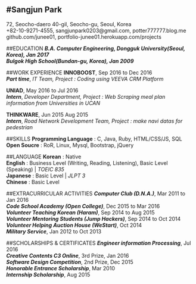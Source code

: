 #Sangjun Park
---
72, Seocho-daero 40-gil, Seocho-gu, Seoul, Korea<br>
+82-10-9271-4555, <span>sangjunpark0203@</span>gmail.com, potter777777.blog.me<br>
github.com/junee01, portfolio-junee01.herokuapp.com/projects

##EDUCATION
***B.A. Computer Engineering, Dongguk University(Seoul, Korea), Jan 2017***<br>
***Bulgok High School(Bundan-gu, Korea), Jan 2009***

##WORK EXPERIENCE
**INNOBOOST**, Sep 2016 to Dec 2016<br>
***Part time***, *IT Team, Project : Coding using VEEVA CRM Platform*

**UNIAD**, May 2016 to Jul 2016<br>
***Intern***, *Developer Department, Project : Web Scraping meal plan information from Universities in UCAN*

**THINKWARE**, Jun 2015 Aug 2015<br>
***Intern***, *Road Network Development Team, Project : make navi datas for pedestrian*

##SKILLS
**Programming Language** : C, Java, Ruby, HTML/CSS/JS, SQL<br>
**Open Soucre** : RoR, Linux, Mysql, Bootstrap, jQuery

##LANGUAGE
**Korean** : Native<br>
**English** : Business Level (Writing, Reading, Listening), Basic Level (Speaking) | *TOEIC 835*<br>
**Japanese** : Basic Level | *JLPT 3*<br>
**Chinese** : Basic Level

##EXTRACURRICULAR ACTIVITIES
***Computer Club (D.N.A.)***, Mar 2011 to Jan 2016<br>
***Code School Academy (Open College)***, Dec 2015 to Mar 2016<br>
***Volunteer Teaching Korean (Haram)***, Sep 2014 to Aug 2015<br>
***Volunteer Mentoring Students (Jump Hackers)***, Sep 2014 to Oct 2014<br>
***Volunteer Helping Auction House (WeStart)***, Oct 2014<br>
***Military Service***, Jan 2012 to Oct 2013

##SCHOLARSHIPS & CERTIFICATES
***Engineer information Processing***, Jul 2016<br>
***Creative Contents C3 Online***, 3rd Prize, Jan 2016<br>
***Software Design Competition***, 2nd Prize, Dec 2015<br>
***Honorable Entrance Scholarship***, Mar 2010<br>
***Internship Scholarship***, Aug 2015
